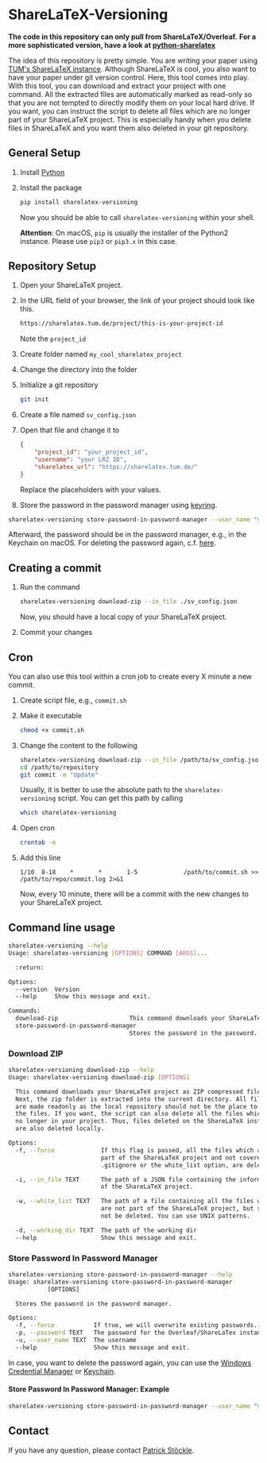 # ShareLaTeX-Versioning

**The code in this repository can only pull from ShareLaTeX/Overleaf.**
**For a more sophisticated version, have a look at [python-sharelatex](https://gitlab.inria.fr/sed-rennes/sharelatex/python-sharelatex)**

The idea of this repository is pretty simple.
You are writing your paper using [TUM's ShareLaTeX instance](https://sharelatex.tum.de).
Although ShareLaTeX is cool, you also want to have your paper under git version control.
Here, this tool comes into play.
With this tool, you can download and extract your project with one command.
All the extracted files are automatically marked as read-only so that you are not tempted to directly modify them on your local hard drive.
If you want, you can instruct the script to delete all files which are no longer part of your ShareLaTeX project.
This is especially handy when you delete files in ShareLaTeX and you want them also deleted in your git repository.

## General Setup

1. Install [Python](https://www.python.org/downloads/)
2. Install the package

    ```bash
    pip install sharelatex-versioning
    ```

    Now you should be able to call `sharelatex-versioning` within your shell.

    **Attention**: On macOS, `pip` is usually the installer of the Python2 instance.
    Please use `pip3` or `pip3.x` in this case.

## Repository Setup

1. Open your ShareLaTeX project.
5. In the URL field of your browser, the link of your project should look like this.

    ```bash
   https://sharelatex.tum.de/project/this-is-your-project-id
    ```

   Note the `project_id`
6. Create folder named `my_cool_sharelatex_project`
7. Change the directory into the folder
8. Initialize a git repository

    ```bash
    git init
    ```

9. Create a file named `sv_config.json`
10. Open that file and change it to

    ```json
    {
        "project_id": "your_project_id",
        "username": "your LRZ ID",
        "sharelatex_url": "https://sharelatex.tum.de/"
    }
    ```

    Replace the placeholders with your values.
11. Store the password in the password manager using [keyring](https://pypi.org/project/keyring/).

   ```bash
   sharelatex-versioning store-password-in-password-manager --user_name "your LRZ ID" --password "your password"
   ```

   Afterward, the password should be in the password manager, e.g., in the Keychain on macOS.
   For deleting the password again, c.f. [here](#store-password-in-password-manager).

## Creating a commit

1. Run the command

    ```bash
    sharelatex-versioning download-zip --in_file ./sv_config.json
    ```

    Now, you should have a local copy of your ShareLaTeX project.
3. Commit your changes

## Cron

You can also use this tool within a cron job to create every X minute a new commit.

1. Create script file, e.g., `commit.sh`
2. Make it executable

    ```bash
    chmod +x commit.sh
    ```

3. Change the content to the following

    ```bash
    sharelatex-versioning download-zip --in_file /path/to/sv_config.json --working_dir /path/to/repository
    cd /path/to/repository
    git commit -m "Update"
    ```

   Usually, it is better to use the absolute path to the `sharelatex-versioning` script.
   You can get this path by calling

   ```bash
   which sharelatex-versioning
   ```

4. Open cron

    ```bash
    crontab -e
    ```

5. Add this line

   ```cron
   1/10  8-18    *       *       1-5             /path/to/commit.sh >> /path/to/repo/commit.log 2>&1
   ```

    Now, every 10 minute, there will be a commit with the new changes to your ShareLaTeX project.

## Command line usage

```bash
sharelatex-versioning --help
Usage: sharelatex-versioning [OPTIONS] COMMAND [ARGS]...

  :return:

Options:
  --version  Version
  --help     Show this message and exit.

Commands:
  download-zip                    This command downloads your ShareLaTeX...
  store-password-in-password-manager
                                  Stores the password in the password...
```

### Download ZIP

```bash
sharelatex-versioning download-zip --help
Usage: sharelatex-versioning download-zip [OPTIONS]

  This command downloads your ShareLaTeX project as ZIP compressed file.
  Next, the zip folder is extracted into the current directory. All files
  are made readonly as the local repository should not be the place to edit
  the files. If you want, the script can also delete all the files which are
  no longer in your project. Thus, files deleted on the ShareLaTeX instance
  are also deleted locally.

Options:
  -f, --force             If this flag is passed, all the files which are not
                          part of the ShareLaTeX project and not covered by
                          .gitignore or the white_list option, are deleted.

  -i, --in_file TEXT      The path of a JSON file containing the information
                          of the ShareLaTeX project.

  -w, --white_list TEXT   The path of a file containing all the files which
                          are not part of the ShareLaTeX project, but should
                          not be deleted. You can use UNIX patterns.

  -d, --working_dir TEXT  The path of the working dir
  --help                  Show this message and exit.
```

### Store Password In Password Manager

```bash
sharelatex-versioning store-password-in-password-manager --help
Usage: sharelatex-versioning store-password-in-password-manager
           [OPTIONS]

  Stores the password in the password manager.

Options:
  -f, --force           If true, we will overwrite existing passwords.
  -p, --password TEXT   The password for the Overleaf/ShareLaTex instance.
  -u, --user_name TEXT  The username
  --help                Show this message and exit.
```

In case, you want to delete the password again, you can use the [Windows Credential Manager](https://kb.intermedia.net/Article/44527) or [Keychain](https://www.wikihow.com/Delete-Saved-Passwords-from-the-iCloud-Keychain-on-macOS).

#### Store Password In Password Manager: Example

```bash
sharelatex-versioning store-password-in-password-manager --user_name "your LRZ ID" --password "your password"
```

## Contact

If you have any question, please contact [Patrick Stöckle](mailto:patrick.stoeckle@posteo.de).
